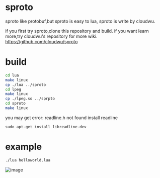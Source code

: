 # sproto
sproto like protobuf,but sproto is easy to lua, sproto is write by cloudwu.


if you first try sproto,clone this repository and build.
if you want learn more,try cloudwu's repository for more wiki.
https://github.com/cloudwu/sproto

# build
```bash
cd lua
make linux
cp ./lua ../sproto
cd lpeg
make linux
cp ./lpeg.so ../sprpto 
cd sproto
make linux
```

you may get error: readline.h not found
install readline

```
sudo apt-get install libreadline-dev
```
  
# example
  
  
```bash
./lua helloworld.lua
```

![image](https://github.com/ThisisGame/sproto/blob/master/image/helloworld.png)
  
  
